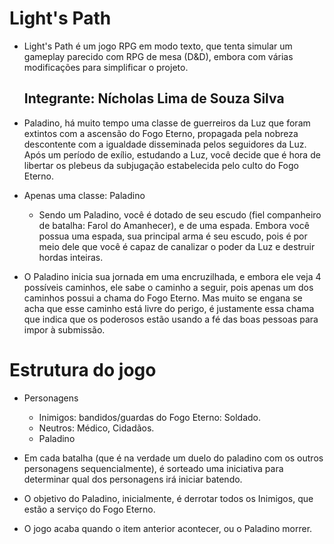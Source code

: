 # Light's Path 
 - Light's Path é um jogo RPG em modo texto, que tenta simular um gameplay parecido com RPG de mesa (D&D), embora com várias modificações para simplificar o projeto.
 
   ## Integrante: Nícholas Lima de Souza Silva

 - Paladino, há muito tempo uma classe de guerreiros da Luz que foram extintos com a ascensão do Fogo Eterno, propagada pela nobreza descontente com a igualdade disseminada pelos seguidores da Luz. Após um período de exílio, estudando a Luz, você decide que é hora de libertar os plebeus da subjugação estabelecida pelo culto do Fogo Eterno.

 - Apenas uma classe: Paladino 
   - Sendo um Paladino, você é dotado de seu escudo (fiel companheiro de batalha: Farol do Amanhecer), e de uma espada. Embora você possua uma espada, sua principal arma é seu escudo, pois é por meio dele que você é capaz de canalizar o poder da Luz e destruir hordas inteiras.

 - O Paladino inicia sua jornada em uma encruzilhada, e embora ele veja 4 possíveis caminhos, ele sabe o caminho a seguir, pois apenas um dos caminhos possui a chama do Fogo Eterno. Mas muito se engana se acha que esse caminho está livre do perigo, é justamente essa chama que indica que os poderosos estão usando a fé das boas pessoas para impor à submissão.

# Estrutura do jogo
 - Personagens 
   - Inimigos: bandidos/guardas do Fogo Eterno: Soldado.
   - Neutros: Médico, Cidadãos.
   - Paladino
   
  - Em cada batalha (que é na verdade um duelo do paladino com os outros personagens sequencialmente), é sorteado uma iniciativa para determinar qual dos personagens irá iniciar batendo.
  - O objetivo do Paladino, inicialmente, é derrotar todos os Inimigos, que estão a serviço do Fogo Eterno.
  - O jogo acaba quando o item anterior acontecer, ou o Paladino morrer.

